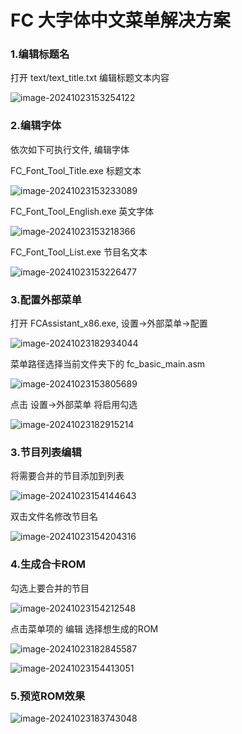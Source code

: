 # FC 大字体中文菜单解决方案

### 1.编辑标题名

打开 text/text_title.txt 编辑标题文本内容

![image-20241023153254122](assets/image-20241023153254122.png)

### 2.编辑字体

依次如下可执行文件, 编辑字体

FC_Font_Tool_Title.exe 标题文本

![image-20241023153233089](assets/image-20241023153233089.png)

FC_Font_Tool_English.exe 英文字体

![image-20241023153218366](assets/image-20241023153218366.png)

FC_Font_Tool_List.exe 节目名文本

![image-20241023153226477](assets/image-20241023153226477.png)

### 3.配置外部菜单

打开 FCAssistant_x86.exe, 设置->外部菜单->配置

![image-20241023182934044](assets/image-20241023182934044.png)

菜单路径选择当前文件夹下的 fc_basic_main.asm

![image-20241023153805689](assets/image-20241023153805689.png)

点击 设置->外部菜单 将启用勾选

![image-20241023182915214](assets/image-20241023182915214.png)

### 3.节目列表编辑

将需要合并的节目添加到列表

![image-20241023154144643](assets/image-20241023154144643.png)

双击文件名修改节目名

![image-20241023154204316](assets/image-20241023154204316.png)

### 4.生成合卡ROM

勾选上要合并的节目

![image-20241023154212548](assets/image-20241023154212548.png)

点击菜单项的 编辑 选择想生成的ROM

![image-20241023182845587](assets/image-20241023182845587.png)

![image-20241023154413051](assets/image-20241023154413051.png)

### 5.预览ROM效果

![image-20241023183743048](./assets/image-20241023183743048.png)
